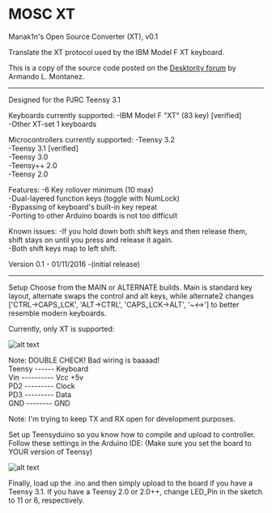 # MOSC XT
Manak1n's Open Source Converter (XT), v0.1

Translate the XT protocol used by the IBM Model F XT keyboard.

This is a copy of the source code posted on the [Desktority forum](https://deskthority.net/workshop-f7/xt-to-usb-project-t12597.html) by Armando L. Montanez.

------------------------------------------------------------------------------------------------------------------------------------------------------------------------------------------------------------------------

Designed for the PJRC Teensy 3.1  

Keyboards currently supported:
   -IBM Model F "XT" (83 key) [verified]  
   -Other XT-set 1 keyboards  

Microcontrollers currently supported:
   -Teensy 3.2  
   -Teensy 3.1 [verified]  
   -Teensy 3.0  
   -Teensy++ 2.0  
   -Teensy 2.0  

Features:
   -6 Key rollover minimum (10 max)  
   -Dual-layered function keys (toggle with NumLock)  
   -Bypassing of keyboard's built-in key repeat  
   -Porting to other Arduino boards is not too difficult  

Known issues:
   -If you hold down both shift keys and then release them, shift stays on until you press and release it again.  
   -Both shift keys map to left shift.  

Version 0.1 - 01/11/2016
   -(initial release)   


-------------------------------------------------------------------------------------------------------------------------------------------------------------------------------------------------------------------------

Setup
Choose from the MAIN or ALTERNATE builds. Main is standard key layout, alternate swaps the control and alt keys, while alternate2 changes ['CTRL->CAPS_LCK', 'ALT->CTRL', 'CAPS_LCK->ALT', '~<->\'] to better resemble modern keyboards.

Currently, only XT is supported:

![alt text](http://www.classiccmp.org/cpmarchives/cpm/mirrors/www.s100computers.com/My%20System%20Pages/IBM%20Keyboard/Sockets-AT.jpg)


Note: DOUBLE CHECK! Bad wiring is baaaad!  
Teensy ------ Keyboard  
Vin ---------- Vcc +5v  
PD2 --------- Clock  
PD3 --------- Data  
GND -------- GND  

Note: I'm trying to keep TX and RX open for development purposes.

Set up Teensyduino so you know how to compile and upload to controller.
Follow these settings in the Arduino IDE:
(Make sure you set the board to YOUR version of Teensy)

![alt text](http://i.imgur.com/gTmYFb8.png)


Finally, load up the .ino and then simply upload to the board if you have a Teensy 3.1.
If you have a Teensy 2.0 or 2.0++, change LED_Pin in the sketch to 11 or 6, respectively.
